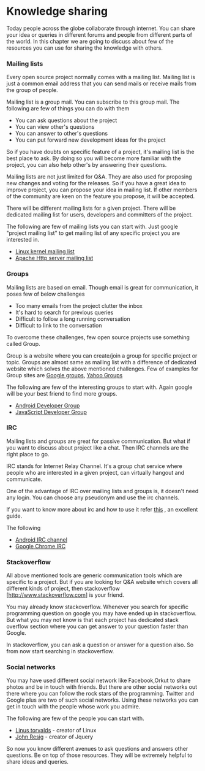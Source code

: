 # Knowledge sharing
Today people across the globe collaborate through internet. You can share your idea or queries in different forums and people from different parts of the world. In this chapter we are going to discuss about few of the resources you can use for sharing the knowledge with others.

### Mailing lists
Every open source project normally comes with a mailing list. Mailing list is just a common email address that you can send mails or receive mails from the group of people.

Mailing list is a group mail. You can subscribe to this group mail. The following are few of things you can do with them

* You can ask questions about the project
* You can view other's questions
* You can answer to other's questions
* You can put forward new development ideas for the project

So if you have doubts on specific feature of a project, it's mailing list is the best place to ask. By doing so you will become more familiar with the project, you can also help other's by answering their questions.

Mailing lists are not just limited for Q&A. They are also used for proposing new changes and voting for the releases. So if you have a great idea to improve project, you can propose your idea in mailing list. If other members of the community are keen on the feature you propose, it will be accepted.

There will be different mailing lists for a given project. There will be dedicated mailing list for users, developers and committers of the project.

The following are few of mailing lists you can start with. Just google "project mailing list" to get mailing list of any specific project you are interested in.

* [Linux kernel mailing list](https://lkml.org/)
* [Apache Http server mailing list](http://httpd.apache.org/lists.html)

### Groups
Mailing lists are based on email. Though email is great for communication, it poses few of below challenges

* Too many emails from the project clutter the inbox
* It's hard to search for previous queries
* Difficult to follow a long running conversation
* Difficult to link to the conversation

To overcome these challenges, few open source projects use something called Group.

Group is a website where you can create/join a group for specific project or topic. Groups are almost same as mailing list with a difference of dedicated website which solves the above mentioned challenges. Few of examples for Group sites are [Google groups](https://groups.google.com/forum/#!), [Yahoo Groups](https://groups.yahoo.com/neo)

The following are few of the interesting groups to start with. Again google will be your best friend to find more groups.

* [Android Developer Group](https://groups.google.com/forum/#!forum/android-developers)
* [JavaScript Developer Group](https://groups.google.com/forum/#!forum/comp.lang.javascript)

### IRC

Mailing lists and groups are great for passive communication. But what if you want to discuss about project like a chat. Then IRC channels are the right place to go.

IRC stands for Internet Relay Channel. It's a group chat service where people who are interested in a given project, can virtually hangout and communicate.

One of the advantage of IRC over mailing lists and groups is, it doesn't need any login. You can choose any pseudonym and use the irc channels.

If you want to know more about irc and how to use it refer [this](http://www.irchelp.org/irchelp/irctutorial.html) , an excellent guide.

The following
* [Android IRC channel](irc://irc.freenode.net/android)
* [Google Chrome IRC](irc://irc.freenode.net/chromium)

### Stackoverflow
All above mentioned tools are generic communication tools which are specific to a project. But if you are looking for Q&A website which covers all different kinds of project, then stackoverflow [http://www.stackoverflow.com] is your friend.

You may already know stackoverflow. Whenever you search for specific programming question on google you may have ended up in stackoverflow. But what you may not know is that each project has dedicated stack overflow section where you can get answer to your question faster than Google.

In stackoverflow, you can ask a question or answer for a question also. So from now start searching in stackoverflow.

### Social networks
You may have used different social network like Facebook,Orkut to share photos and be in touch with friends. But there are other social networks out there where you can follow the rock stars of the programming. Twitter and Google plus are two of such social networks. Using these networks you can get in touch with the people whose work you admire.

The following are few of the people you can start with.

* [Linus torvalds](https://plus.google.com/u/0/+LinusTorvalds) - creator of Linux
* [John Resig](https://twitter.com/jeresig) - creator of Jquery

So now you know different avenues to ask questions and answers other questions. Be on top of those resources. They will be extremely helpful to share ideas and queries.






